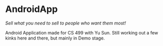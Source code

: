 # AndroidApp

*Sell what you need to sell to people who want them most!*

Android Application made for CS 499 with Yu Sun.
Still working out a few kinks here and there, but mainly in Demo stage.
